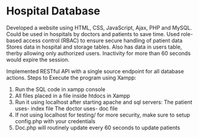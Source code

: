 # Hospital Database
Developed a website using HTML, CSS, JavaScript, Ajax, PHP and MySQL. Could be used in hospitals by doctors and patients to save time.
Used role-based access control (RBAC) to ensure secure handling of patient data 
Stores data in hospital and storage tables.
Also has data in users table, therby allowing only authorized users. Inactivity for more than 60 seconds would expire the session.

Implemented RESTful API with a single source endpoint for all database actions.
Steps to Execute the program using Xampp:
1. Run the SQL code in xampp console
2. All files placed in a file inside htdocs in Xampp
3. Run it using localhost after starting apache and sql servers:
  The patient uses- index file
  The doctor uses- doc file
4. If not using localhost for testing/ for more security, make sure to setup config.php with your credentials
5. Doc.php will routinely update every 60 seconds to update patients
